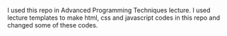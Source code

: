 I used this repo in Advanced Programming Techniques lecture. 
I used lecture templates to make html, css and javascript codes in this repo and changed some of these codes.
